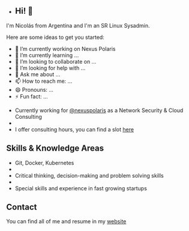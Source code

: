 - ## Hi! 👋

I'm Nicolás from Argentina and I'm an SR Linux Sysadmin.

Here are some ideas to get you started:

- 🔭 I’m currently working on Nexus Polaris
- 🌱 I’m currently learning ...
- 👯 I’m looking to collaborate on ...
- 🤔 I’m looking for help with ...
- 💬 Ask me about ...
- 📫 How to reach me: ...
- 😄 Pronouns: ...
- ⚡ Fun fact: ...

* Currently working for [@nexuspolaris](https://www.nexuspolaris.com.ar) as a Network Security & Cloud Consulting
* 
* I offer consulting hours, you can find a slot [here](https://www.nicolasmato.com.ar/consulting)

## Skills & Knowledge Areas

* Git, Docker, Kubernetes
* 
* Critical thinking, decision-making and problem solving skills
* 
* Special skills and experience in fast growing startups

## Contact

You can find all of me and resume in my [website](https://www.nicolasmato.com.ar)
